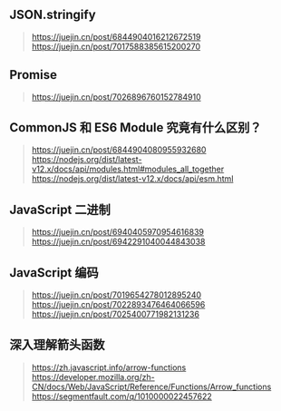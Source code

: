 ## JSON.stringify

> https://juejin.cn/post/6844904016212672519
> https://juejin.cn/post/7017588385615200270

## Promise

> https://juejin.cn/post/7026896760152784910

## CommonJS 和 ES6 Module 究竟有什么区别？

> https://juejin.cn/post/6844904080955932680
> https://nodejs.org/dist/latest-v12.x/docs/api/modules.html#modules_all_together
> https://nodejs.org/dist/latest-v12.x/docs/api/esm.html

## JavaScript 二进制

> https://juejin.cn/post/6940405970954616839
> https://juejin.cn/post/6942291040044843038

## JavaScript 编码

> https://juejin.cn/post/7019654278012895240
> https://juejin.cn/post/7022893476464066596
> https://juejin.cn/post/7025400771982131236

## 深入理解箭头函数

> https://zh.javascript.info/arrow-functions
> https://developer.mozilla.org/zh-CN/docs/Web/JavaScript/Reference/Functions/Arrow_functions
> https://segmentfault.com/q/1010000022457622